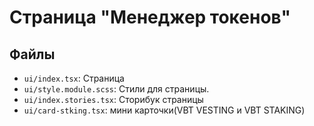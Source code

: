 # Страница "Менеджер токенов"

## Файлы
- `ui/index.tsx`: Страница
- `ui/style.module.scss`: Стили для страницы.
- `ui/index.stories.tsx`: Сторибук страницы
- `ui/card-stking.tsx`: мини карточки(VBT VESTING и VBT STAKING) 